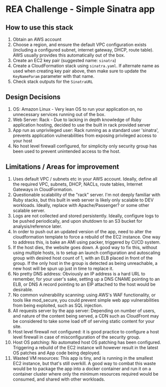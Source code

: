 # REA Challenge - Simple Sinatra app

## How to use this stack
  1. Obtain an AWS account
  1. Choose a region, and ensure the default VPC configuration exists (including a configured subnet, internet gateway, DHCP, route table). AWS usually provides this automatically out of the box.
  1. Create an EC2 key pair (suggested name: `sinatra`)
  1. Create a CloudFormation stack using `sinatra.yaml`. If alternate name as used when creating key pair above, then make sure to update the `KeyNameParam` parameter with that name.
  1. Check stack outputs for the `SinatraURL`

## Design Decisions
  1. OS: Amazon Linux - Very lean OS to run your application on, no unnecessary services running out of the box.
  1. Web Server: Rack - Due to lacking in depth knowledge of Ruby application hosting, decided to use the built in rack provided server
  1. App run as unprivileged user: Rack running as a standard user 'sinatra', prevents application vulnerabilities from exposing privileged access to your host
  1. No host level firewall configured, for simplicity only security group has been used to prevent unintended access to the host.

## Limitations / Areas for improvement
  1. Uses default VPC / subnets etc in your AWS account. Ideally, define all the required VPC, subnets, DHCP, NACLs, route tables,  Internet Gateways in CloudFormation.
  1. Questionable scalability of the "rack" server. I'm not deeply familiar with Ruby stacks, but this built in web server is likely only scalable to DEV workloads. Ideally, replace with Apache/Passenger? or some other scalable server.
  1. Logs are not collected and stored persistently. Ideally, configure logs to be pushed periodically, and upon shutdown to an S3 bucket for analysis/reference later.
  1. In order to push out an updated version of the app, need to alter the cloudformation template to force a rebuild of the EC2 instance. One way to address this, is bake an AMI using packer, triggered by CI/CD system.
  1. If the host dies, the website goes down. A good way to fix this, without using multiple hosts, is to setup an launch configuration and autoscaling group with desired host count of 1, with an ELB placed in front of the group. If the only host in the group is detected as being unreachable, a new host will be spun up just in time to replace it.
  1. No pretty DNS address: Obviously an IP address is a hard URL to remember, for your user's sake, setting up a DNS CNAME pointing to an ELB, or DNS A record pointing to an EIP attached to the host would be desirable.
  1. No common vulnerability scanning: using AWS's WAF functionality, or tools like mod_secure, you could prevent simple web app vulnerabilities from being exploited, such as SQL injection.
  1. All requests server by the app server: Depending on number of users, and nature of the content being served, a CDN such as CloudFront may be considered to take some load off of serving static content for your site.
  1. Host level firewall not configured: it is good practice to configure a host level firewall in case of misconfiguration of the security group.
  1. Host OS patching: No automated host OS patching has been configured. Triggering a rebuild of the EC2 instance will however result in the latest OS patches and App code being deployed.
  1. Wasted VM resources: This app is tiny, and is running in the smallest EC2 instance, but that's still overkill. A good way to combat this waste would be to package the app into a docker container and run it on a container cluster where only the minimum resources required would be consumed, and shared with other workloads.
